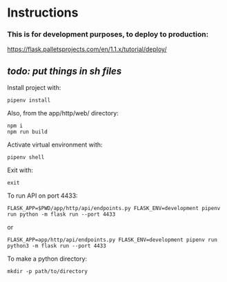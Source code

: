 # Instructions

### This is for development purposes, to deploy to production:

https://flask.palletsprojects.com/en/1.1.x/tutorial/deploy/

## _todo: put things in sh files_

Install project with:

```
pipenv install
```

Also, from the app/http/web/ directory:

```
npm i
npm run build
```

Activate virtual environment with:

```
pipenv shell
```

Exit with:

```
exit
```

To run API on port 4433:

```
FLASK_APP=$PWD/app/http/api/endpoints.py FLASK_ENV=development pipenv run python -m flask run --port 4433
```

or

```
FLASK_APP=app/http/api/endpoints.py FLASK_ENV=development pipenv run python3 -m flask run --port 4433
```

To make a python directory:

```
mkdir -p path/to/directory
```

